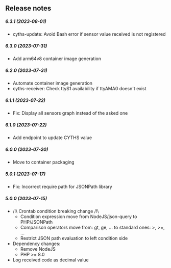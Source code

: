 Release notes
-------------
##### 6.3.1 (2023-08-01)
 * cyths-update: Avoid Bash error if sensor value received is not registered

##### 6.3.0 (2023-07-31)
 * Add arm64v8 container image generation

##### 6.2.0 (2023-07-31)
 * Automate container image generation
 * cyths-receiver: Check ttyS1 availability if ttyAMA0 doesn't exist

##### 6.1.1 (2023-07-22)
 * Fix: Display all sensors graph instead of the asked one

##### 6.1.0 (2023-07-22)
 * Add endpoint to update CYTHS value

##### 6.0.0 (2023-07-20)
 * Move to container packaging

##### 5.0.1 (2023-07-17)
 * Fix: Incorrect require path for JSONPath library

##### 5.0.0 (2023-07-15)
 * /!\ Crontab condition breaking change /!\
   - Condition expression move from NodeJS/json-query to PHP/JSONPath
   - Comparison operators move from: gt, ge, ... to standard ones: >, >=, ...
   - Restrict JSON path evaluation to left condition side
 * Dependency changes:
   * Remove NodeJS
   * PHP >= 8.0
 * Log received code as decimal value

